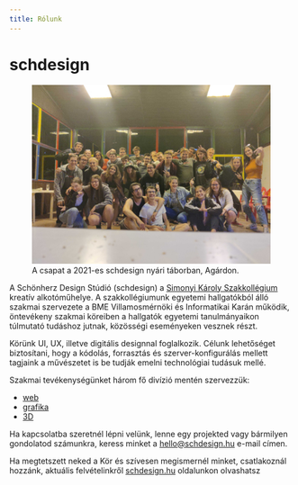 ```yaml
---
title: Rólunk
---
```


# schdesign

<figure>
    <img src="/schdesign/rolunk/schdesign-csapatkep-designtabor-2021.jpg"/>
    <figcaption>A csapat a 2021-es schdesign nyári táborban, Agárdon.</figcaption>
</figure>

A Schönherz Design Stúdió (schdesign) a [Simonyi Károly
Szakkollégium](https://simonyi.bme.hu) kreatív
alkotóműhelye. A szakkollégiumunk egyetemi hallgatókból álló szakmai
szervezete a BME Villamosmérnöki és Informatikai Karán működik, öntevékeny
szakmai köreiben a hallgatók egyetemi tanulmányaikon túlmutató tudáshoz jutnak,
közösségi eseményeken vesznek részt.

Körünk UI, UX, illetve digitális designnal foglalkozik. Célunk lehetőséget
biztosítani, hogy a kódolás, forrasztás és szerver-konfigurálás mellett tagjaink
a művészetet is be tudják emelni technológiai tudásuk mellé.

Szakmai tevékenységünket három fő divízió mentén szervezzük: 

- [web](/web/) 
- [grafika](/grafika/) 
- [3D](/3d/)

Ha kapcsolatba szeretnél lépni velünk, lenne egy projekted vagy bármilyen
gondolatod számunkra, keress minket
a [hello@schdesign.hu](mailto:hello@schdesign.hu) e-mail címen.

Ha megtetszett neked a Kör és szívesen megismernél minket, csatlakoznál hozzánk, aktuális felvételinkről [schdesign.hu](https://schdesign.hu) oldalunkon olvashatsz
